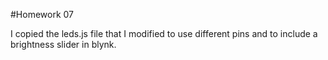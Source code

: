 #Homework 07

I copied the leds.js file that I modified to use different pins and to include a brightness slider in blynk.
